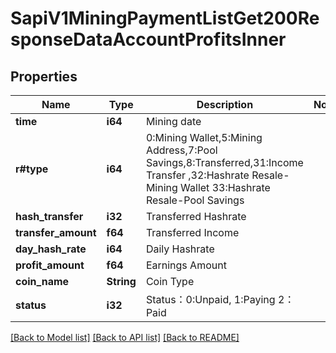 # SapiV1MiningPaymentListGet200ResponseDataAccountProfitsInner

## Properties

Name | Type | Description | Notes
------------ | ------------- | ------------- | -------------
**time** | **i64** | Mining date | 
**r#type** | **i64** | 0:Mining Wallet,5:Mining Address,7:Pool Savings,8:Transferred,31:Income Transfer ,32:Hashrate Resale-Mining Wallet 33:Hashrate Resale-Pool Savings | 
**hash_transfer** | **i32** | Transferred Hashrate | 
**transfer_amount** | **f64** | Transferred Income | 
**day_hash_rate** | **i64** | Daily Hashrate | 
**profit_amount** | **f64** | Earnings Amount | 
**coin_name** | **String** | Coin Type | 
**status** | **i32** | Status：0:Unpaid, 1:Paying  2：Paid | 

[[Back to Model list]](../README.md#documentation-for-models) [[Back to API list]](../README.md#documentation-for-api-endpoints) [[Back to README]](../README.md)



